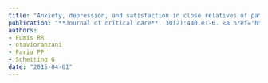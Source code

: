 ```yaml
---
title: "Anxiety, depression, and satisfaction in close relatives of patients in an open visiting policy intensive care unit in Brazil"
publication: "**Journal of critical care**. 30(2):440.e1-6. <a href='https://doi.org/10.1016/j.jcrc.2014.11.022' target='_blank' rel='noopener noreferrer'>10.1016/j.jcrc.2014.11.022</a>"
authors:
- Fumis RR
- otavioranzani
- Faria PP
- Schettino G
date: "2015-04-01"
---
```

